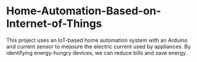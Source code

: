 # Home-Automation-Based-on-Internet-of-Things
This project uses an IoT-based home automation system with an Arduino and current sensor to measure the electric current used by appliances. By identifying energy-hungry devices, we can reduce bills and save energy.
